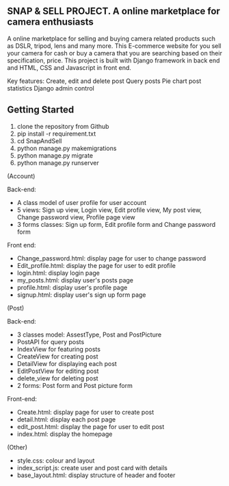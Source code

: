 ## SNAP & SELL PROJECT. A online marketplace for camera enthusiasts
A online marketplace for selling and buying camera related products such as DSLR, tripod, lens and many more. This E-commerce website for you sell your camera for cash or buy a camera that you are searching based on their specification, price. This project is built with Django framework in back end and  HTML, CSS and Javascript in front end.

Key features:
Create, edit and delete post
Query posts
Pie chart post statistics
Django admin control

## Getting Started
1. clone the repository from Github
2. pip install -r requirement.txt 
3. cd SnapAndSell
4. python manage.py makemigrations
5. python manage.py migrate
6. python manage.py runserver

(Account)

Back-end:
- A class model of user profile for user account
- 5 views: Sign up view, Login view, Edit profile view, My post view, Change password view, Profile page view
- 3 forms classes: Sign up form, Edit profile form and Change password form

Front end:
- Change_password.html: display page for user to change password
- Edit_profile.html: display the page for user to edit profile
- login.html: display login page
- my_posts.html: display user's posts page
- profile.html: display user's profile page
- signup.html: display user's sign up form page

(Post)

Back-end:
- 3 classes model: AssestType, Post and PostPicture
- PostAPI for query posts
- IndexView for featuring posts
- CreateView for creating post
- DetailView for displaying each post
- EditPostView for editing post
- delete_view for deleting post
- 2 forms: Post form and Post picture form

Front-end:
- Create.html: display page for user to create post
- detail.html: display each post page
- edit_post.html: display the page for user to edit post
- index.html: display the homepage

(Other)
- style.css: colour and layout
- index_script.js: create user and post card with details
- base_layout.html: display structure of header and footer

